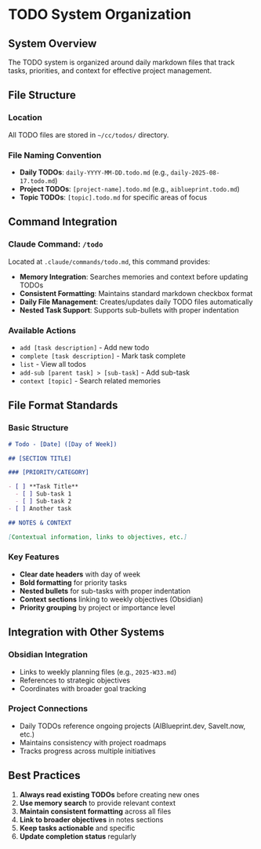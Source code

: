 # TODO System Organization

## System Overview

The TODO system is organized around daily markdown files that track tasks, priorities, and context for effective project management.

## File Structure

### Location

All TODO files are stored in `~/cc/todos/` directory.

### File Naming Convention

- **Daily TODOs**: `daily-YYYY-MM-DD.todo.md` (e.g., `daily-2025-08-17.todo.md`)
- **Project TODOs**: `[project-name].todo.md` (e.g., `aiblueprint.todo.md`)
- **Topic TODOs**: `[topic].todo.md` for specific areas of focus

## Command Integration

### Claude Command: `/todo`

Located at `.claude/commands/todo.md`, this command provides:

- **Memory Integration**: Searches memories and context before updating TODOs
- **Consistent Formatting**: Maintains standard markdown checkbox format
- **Daily File Management**: Creates/updates daily TODO files automatically
- **Nested Task Support**: Supports sub-bullets with proper indentation

### Available Actions

- `add [task description]` - Add new todo
- `complete [task description]` - Mark task complete
- `list` - View all todos
- `add-sub [parent task] > [sub-task]` - Add sub-task
- `context [topic]` - Search related memories

## File Format Standards

### Basic Structure

```markdown
# Todo - [Date] ([Day of Week])

## [SECTION TITLE]

### [PRIORITY/CATEGORY]

- [ ] **Task Title**
  - [ ] Sub-task 1
  - [ ] Sub-task 2
- [ ] Another task

## NOTES & CONTEXT

[Contextual information, links to objectives, etc.]
```

### Key Features

- **Clear date headers** with day of week
- **Bold formatting** for priority tasks
- **Nested bullets** for sub-tasks with proper indentation
- **Context sections** linking to weekly objectives (Obsidian)
- **Priority grouping** by project or importance level

## Integration with Other Systems

### Obsidian Integration

- Links to weekly planning files (e.g., `2025-W33.md`)
- References to strategic objectives
- Coordinates with broader goal tracking

### Project Connections

- Daily TODOs reference ongoing projects (AIBlueprint.dev, SaveIt.now, etc.)
- Maintains consistency with project roadmaps
- Tracks progress across multiple initiatives

## Best Practices

1. **Always read existing TODOs** before creating new ones
2. **Use memory search** to provide relevant context
3. **Maintain consistent formatting** across all files
4. **Link to broader objectives** in notes sections
5. **Keep tasks actionable** and specific
6. **Update completion status** regularly
